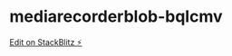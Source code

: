 # mediarecorderblob-bqlcmv

[Edit on StackBlitz ⚡️](https://stackblitz.com/edit/mediarecorderblob-bqlcmv)